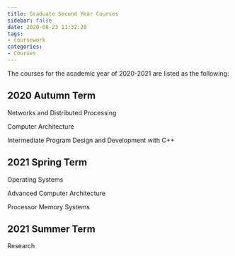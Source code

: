 ```yaml
---
title: Graduate Second Year Courses
sidebar: false
date: 2020-08-23 11:32:28
tags:
- coursework
categories:
- Courses
---
```


The courses for the academic year of 2020-2021 are listed as the following:

<!--more-->

## 2020 Autumn Term

Networks and Distributed Processing

Computer Architecture

Intermediate Program Design and Development with C++

## 2021 Spring Term

Operating Systems

Advanced Computer Architecture 

Processor Memory Systems

## 2021 Summer Term

Research
